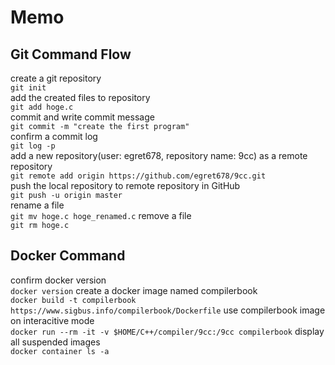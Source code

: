 # Memo

## Git Command Flow

create a git repository  
`git init`  
add the created files to repository  
`git add hoge.c`  
commit and write commit message  
`git commit -m "create the first program"`  
confirm a commit log  
`git log -p`  
add a new repository(user: egret678, repository name: 9cc) as a remote repository  
`git remote add origin https://github.com/egret678/9cc.git`  
push the local repository to remote repository in GitHub  
`git push -u origin master`  
rename a file  
`git mv hoge.c hoge_renamed.c`
remove a file  
`git rm hoge.c`

## Docker Command

confirm docker version  
`docker version`
create a docker image named compilerbook  
`docker build -t compilerbook https://www.sigbus.info/compilerbook/Dockerfile`
use compilerbook image on interacitive mode  
`docker run --rm -it -v $HOME/C++/compiler/9cc:/9cc compilerbook`
display all suspended images  
`docker container ls -a`
